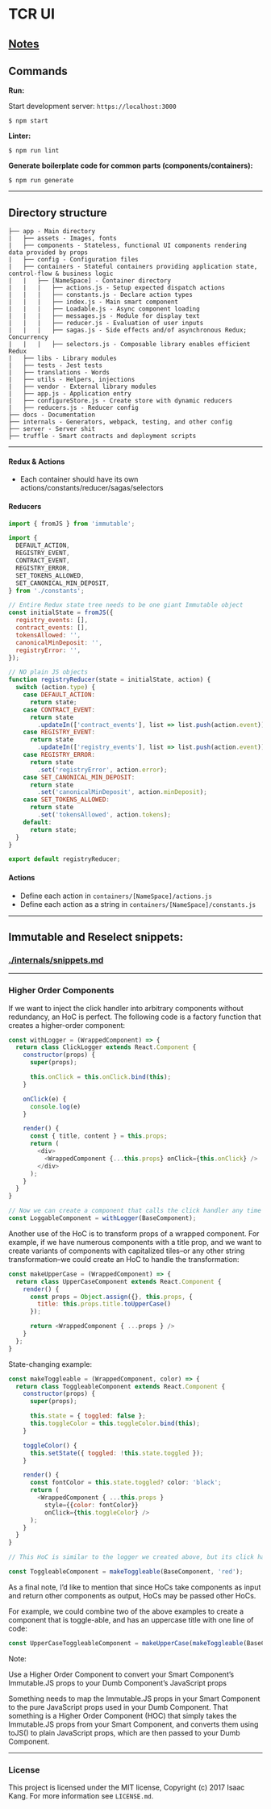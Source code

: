 TCR UI
======

## [Notes](./internals/notes.md)

## Commands

**Run:**

Start development server: `https://localhost:3000`

    $ npm start

**Linter:**

    $ npm run lint

**Generate boilerplate code for common parts (components/containers):**

    $ npm run generate

-----

## Directory structure

```
├── app - Main directory
|   ├── assets - Images, fonts
|   ├── components - Stateless, functional UI components rendering data provided by props
|   ├── config - Configuration files
|   ├── containers - Stateful containers providing application state, control-flow & business logic
|   |   ├── [NameSpace] - Container directory
|   |   |   ├── actions.js - Setup expected dispatch actions
|   |   |   ├── constants.js - Declare action types
|   |   |   ├── index.js - Main smart component
|   |   |   ├── Loadable.js - Async component loading
|   |   |   ├── messages.js - Module for display text
|   |   |   ├── reducer.js - Evaluation of user inputs
|   |   |   ├── sagas.js - Side effects and/of asynchronous Redux; Concurrency
|   |   |   ├── selectors.js - Composable library enables efficient Redux
|   ├── libs - Library modules
|   ├── tests - Jest tests
|   ├── translations - Words
|   ├── utils - Helpers, injections
|   ├── vendor - External library modules
|   ├── app.js - Application entry
|   ├── configureStore.js - Create store with dynamic reducers
|   ├── reducers.js - Reducer config
├── docs - Documentation
├── internals - Generators, webpack, testing, and other config
├── server - Server shit
├── truffle - Smart contracts and deployment scripts
```

---

#### Redux & Actions

- Each container should have its own actions/constants/reducer/sagas/selectors

#### Reducers

```js
import { fromJS } from 'immutable';

import {
  DEFAULT_ACTION,
  REGISTRY_EVENT,
  CONTRACT_EVENT,
  REGISTRY_ERROR,
  SET_TOKENS_ALLOWED,
  SET_CANONICAL_MIN_DEPOSIT,
} from './constants';

// Entire Redux state tree needs to be one giant Immutable object
const initialState = fromJS({
  registry_events: [],
  contract_events: [],
  tokensAllowed: '',
  canonicalMinDeposit: '',
  registryError: '',
});

// NO plain JS objects
function registryReducer(state = initialState, action) {
  switch (action.type) {
    case DEFAULT_ACTION:
      return state;
    case CONTRACT_EVENT:
      return state
        .updateIn(['contract_events'], list => list.push(action.event));
    case REGISTRY_EVENT:
      return state
        .updateIn(['registry_events'], list => list.push(action.event));
    case REGISTRY_ERROR:
      return state
        .set('registryError', action.error);
    case SET_CANONICAL_MIN_DEPOSIT:
      return state
        .set('canonicalMinDeposit', action.minDeposit);
    case SET_TOKENS_ALLOWED:
      return state
        .set('tokensAllowed', action.tokens);
    default:
      return state;
  }
}

export default registryReducer;
```

#### Actions

* Define each action in `containers/[NameSpace]/actions.js`
* Define each action as a string in `containers/[NameSpace]/constants.js`

---

## Immutable and Reselect snippets:

### [./internals/snippets.md](./snippets.md)
---

### Higher Order Components

If we want to inject the click handler into arbitrary components without redundancy, an HoC is perfect. The following code is a factory function that creates a higher-order component:

```js
const withLogger = (WrappedComponent) => {
  return class ClickLogger extends React.Component {
    constructor(props) {
      super(props);

      this.onClick = this.onClick.bind(this);
    }

    onClick(e) {
      console.log(e)
    }

    render() {
      const { title, content } = this.props;
      return (
        <div>
          <WrappedComponent {...this.props} onClick={this.onClick} />
        </div>
      );
    }
  }
}

// Now we can create a component that calls the click handler any time it is clicked with the following:
const LoggableComponent = withLogger(BaseComponent);
```

Another use of the HoC is to transform props of a wrapped component. For example, if we have numerous components with a title prop, and we want to create variants of components with capitalized tiles–or any other string transformation–we could create an HoC to handle the transformation:

```js
const makeUpperCase = (WrappedComponent) => {
  return class UpperCaseComponent extends React.Component {
    render() {
      const props = Object.assign({}, this.props, {
        title: this.props.title.toUpperCase()
      });

      return <WrappedComponent { ...props } />
    }
  };
}
```

State-changing example:

```js
const makeToggleable = (WrappedComponent, color) => {
  return class ToggleableComponent extends React.Component {
    constructor(props) {
      super(props);

      this.state = { toggled: false };
      this.toggleColor = this.toggleColor.bind(this);
    }

    toggleColor() {
      this.setState({ toggled: !this.state.toggled });
    }

    render() {
      const fontColor = this.state.toggled? color: 'black';
      return (
        <WrappedComponent { ...this.props }
          style={{color: fontColor}}
          onClick={this.toggleColor} />
      );
    }
  }
}

// This HoC is similar to the logger we created above, but its click handler alters the state, then updates the style based on the state and rerenders, passing the style to the wrapped component. An additional change is that the HoC takes in another component–the color to render when the state is toggled on. HoCs are not restricted to just taking a component; they may take any other arguments you like.

const ToggleableComponent = makeToggleable(BaseComponent, 'red');
```

As a final note, I’d like to mention that since HoCs take components as input and return other components as output, HoCs may be passed other HoCs.

For example, we could combine two of the above examples to create a component that is toggle-able, and has an uppercase title with one line of code:

```js
const UpperCaseToggleableComponent = makeUpperCase(makeToggleable(BaseComponent, 'red'));
```

Note:

Use a Higher Order Component to convert your Smart Component’s Immutable.JS props to your Dumb Component’s JavaScript props

Something needs to map the Immutable.JS props in your Smart Component to the pure JavaScript props used in your Dumb Component. That something is a Higher Order Component (HOC) that simply takes the Immutable.JS props from your Smart Component, and converts them using toJS() to plain JavaScript props, which are then passed to your Dumb Component.

-----

### License

This project is licensed under the MIT license, Copyright (c) 2017 Isaac Kang. For more information see `LICENSE.md`.